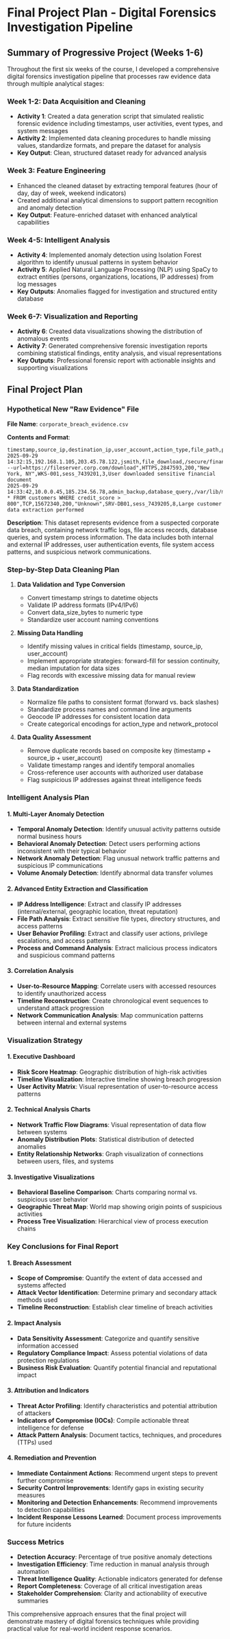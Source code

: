 # Final Project Plan - Digital Forensics Investigation Pipeline

## Summary of Progressive Project (Weeks 1-6)

Throughout the first six weeks of the course, I developed a comprehensive digital forensics investigation pipeline that processes raw evidence data through multiple analytical stages:

### Week 1-2: Data Acquisition and Cleaning
- **Activity 1**: Created a data generation script that simulated realistic forensic evidence including timestamps, user activities, event types, and system messages
- **Activity 2**: Implemented data cleaning procedures to handle missing values, standardize formats, and prepare the dataset for analysis
- **Key Output**: Clean, structured dataset ready for advanced analysis

### Week 3: Feature Engineering
- Enhanced the cleaned dataset by extracting temporal features (hour of day, day of week, weekend indicators)
- Created additional analytical dimensions to support pattern recognition and anomaly detection
- **Key Output**: Feature-enriched dataset with enhanced analytical capabilities

### Week 4-5: Intelligent Analysis
- **Activity 4**: Implemented anomaly detection using Isolation Forest algorithm to identify unusual patterns in system behavior
- **Activity 5**: Applied Natural Language Processing (NLP) using SpaCy to extract entities (persons, organizations, locations, IP addresses) from log messages
- **Key Outputs**: Anomalies flagged for investigation and structured entity database

### Week 6-7: Visualization and Reporting
- **Activity 6**: Created data visualizations showing the distribution of anomalous events
- **Activity 7**: Generated comprehensive forensic investigation reports combining statistical findings, entity analysis, and visual representations
- **Key Outputs**: Professional forensic report with actionable insights and supporting visualizations

## Final Project Plan

### Hypothetical New "Raw Evidence" File

**File Name**: `corporate_breach_evidence.csv`

**Contents and Format**:
```csv
timestamp,source_ip,destination_ip,user_account,action_type,file_path,process_name,command_line,network_protocol,data_size_bytes,status_code,geolocation,device_id,session_id,risk_score,log_message
2025-09-29 14:32:15,192.168.1.105,203.45.78.122,jsmith,file_download,/secure/financial_reports/Q3_2025.xlsx,chrome.exe,"chrome.exe --url=https://fileserver.corp.com/download",HTTPS,2847593,200,"New York, NY",WKS-001,sess_7439201,3,User downloaded sensitive financial document
2025-09-29 14:33:42,10.0.0.45,185.234.56.78,admin_backup,database_query,/var/lib/mysql/customer_data,mysqld,"SELECT * FROM customers WHERE credit_score > 800",TCP,15672340,200,"Unknown",SRV-DB01,sess_7439205,8,Large customer data extraction performed
```

**Description**: This dataset represents evidence from a suspected corporate data breach, containing network traffic logs, file access records, database queries, and system process information. The data includes both internal and external IP addresses, user authentication events, file system access patterns, and suspicious network communications.

### Step-by-Step Data Cleaning Plan

1. **Data Validation and Type Conversion**
   - Convert timestamp strings to datetime objects
   - Validate IP address formats (IPv4/IPv6)
   - Convert data_size_bytes to numeric type
   - Standardize user account naming conventions

2. **Missing Data Handling**
   - Identify missing values in critical fields (timestamp, source_ip, user_account)
   - Implement appropriate strategies: forward-fill for session continuity, median imputation for data sizes
   - Flag records with excessive missing data for manual review

3. **Data Standardization**
   - Normalize file paths to consistent format (forward vs. back slashes)
   - Standardize process names and command line arguments
   - Geocode IP addresses for consistent location data
   - Create categorical encodings for action_type and network_protocol

4. **Data Quality Assessment**
   - Remove duplicate records based on composite key (timestamp + source_ip + user_account)
   - Validate timestamp ranges and identify temporal anomalies
   - Cross-reference user accounts with authorized user database
   - Flag suspicious IP addresses against threat intelligence feeds

### Intelligent Analysis Plan

#### 1. Multi-Layer Anomaly Detection
- **Temporal Anomaly Detection**: Identify unusual activity patterns outside normal business hours
- **Behavioral Anomaly Detection**: Detect users performing actions inconsistent with their typical behavior
- **Network Anomaly Detection**: Flag unusual network traffic patterns and suspicious IP communications
- **Volume Anomaly Detection**: Identify abnormal data transfer volumes

#### 2. Advanced Entity Extraction and Classification
- **IP Address Intelligence**: Extract and classify IP addresses (internal/external, geographic location, threat reputation)
- **File Path Analysis**: Extract sensitive file types, directory structures, and access patterns
- **User Behavior Profiling**: Extract and classify user actions, privilege escalations, and access patterns
- **Process and Command Analysis**: Extract malicious process indicators and suspicious command patterns

#### 3. Correlation Analysis
- **User-to-Resource Mapping**: Correlate users with accessed resources to identify unauthorized access
- **Timeline Reconstruction**: Create chronological event sequences to understand attack progression
- **Network Communication Analysis**: Map communication patterns between internal and external systems

### Visualization Strategy

#### 1. Executive Dashboard
- **Risk Score Heatmap**: Geographic distribution of high-risk activities
- **Timeline Visualization**: Interactive timeline showing breach progression
- **User Activity Matrix**: Visual representation of user-to-resource access patterns

#### 2. Technical Analysis Charts
- **Network Traffic Flow Diagrams**: Visual representation of data flow between systems
- **Anomaly Distribution Plots**: Statistical distribution of detected anomalies
- **Entity Relationship Networks**: Graph visualization of connections between users, files, and systems

#### 3. Investigative Visualizations
- **Behavioral Baseline Comparison**: Charts comparing normal vs. suspicious user behavior
- **Geographic Threat Map**: World map showing origin points of suspicious activities
- **Process Tree Visualization**: Hierarchical view of process execution chains

### Key Conclusions for Final Report

#### 1. Breach Assessment
- **Scope of Compromise**: Quantify the extent of data accessed and systems affected
- **Attack Vector Identification**: Determine primary and secondary attack methods used
- **Timeline Reconstruction**: Establish clear timeline of breach activities

#### 2. Impact Analysis
- **Data Sensitivity Assessment**: Categorize and quantify sensitive information accessed
- **Regulatory Compliance Impact**: Assess potential violations of data protection regulations
- **Business Risk Evaluation**: Quantify potential financial and reputational impact

#### 3. Attribution and Indicators
- **Threat Actor Profiling**: Identify characteristics and potential attribution of attackers
- **Indicators of Compromise (IOCs)**: Compile actionable threat intelligence for defense
- **Attack Pattern Analysis**: Document tactics, techniques, and procedures (TTPs) used

#### 4. Remediation and Prevention
- **Immediate Containment Actions**: Recommend urgent steps to prevent further compromise
- **Security Control Improvements**: Identify gaps in existing security measures
- **Monitoring and Detection Enhancements**: Recommend improvements to detection capabilities
- **Incident Response Lessons Learned**: Document process improvements for future incidents

### Success Metrics

- **Detection Accuracy**: Percentage of true positive anomaly detections
- **Investigation Efficiency**: Time reduction in manual analysis through automation
- **Threat Intelligence Quality**: Actionable indicators generated for defense
- **Report Completeness**: Coverage of all critical investigation areas
- **Stakeholder Comprehension**: Clarity and actionability of executive summaries

This comprehensive approach ensures that the final project will demonstrate mastery of digital forensics techniques while providing practical value for real-world incident response scenarios.